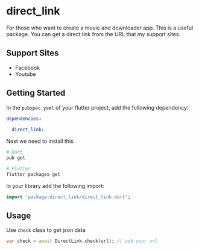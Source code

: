 # direct_link

For those who want to create a movie and downloader app.
This is a useful package. You can get a direct link from the URL that my support sites.

## Support Sites

* Facebook
* Youtube

## Getting Started

In the `pubspec.yaml` of your flutter project, add the following dependency:

```yaml
dependencies:
  ...
  direct_link:
```

Next we need to install this

```sh
# Dart
pub get

# Flutter
flutter packages get
```

In your library add the following import:

```dart
import 'package:direct_link/direct_link.dart';
```

## Usage

Use `check` class to get json data

```dart
var check = await DirectLink.check(url); // add your url
```